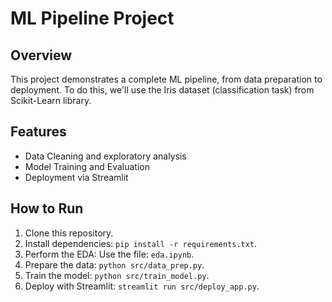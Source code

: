 # ML Pipeline Project

## Overview
This project demonstrates a complete ML pipeline, from data preparation to deployment. To do this, we'll use the Iris dataset (classification task) from Scikit-Learn library.

## Features
- Data Cleaning and exploratory analysis
- Model Training and Evaluation
- Deployment via Streamlit

## How to Run
1. Clone this repository.
2. Install dependencies: `pip install -r requirements.txt`.
3. Perform the EDA: Use the file: `eda.ipynb`.
3. Prepare the data: `python src/data_prep.py`.
4. Train the model: `python src/train_model.py`.
5. Deploy with Streamlit: `streamlit run src/deploy_app.py`.
